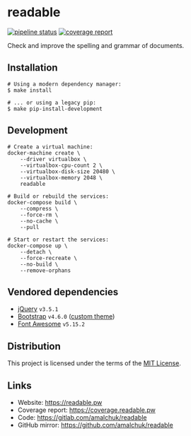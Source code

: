 readable
========
[![pipeline status][pipeline]][homepage]
[![coverage report][coverage]][homepage]

Check and improve the spelling and grammar of documents.

Installation
------------
```shell
# Using a modern dependency manager:
$ make install

# ... or using a legacy pip:
$ make pip-install-development
```

Development
-----------
```shell
# Create a virtual machine:
docker-machine create \
    --driver virtualbox \
    --virtualbox-cpu-count 2 \
    --virtualbox-disk-size 20480 \
    --virtualbox-memory 2048 \
    readable

# Build or rebuild the services:
docker-compose build \
    --compress \
    --force-rm \
    --no-cache \
    --pull

# Start or restart the services:
docker-compose up \
    --detach \
    --force-recreate \
    --no-build \
    --remove-orphans
```

Vendored dependencies
---------------------
- [jQuery][jquery_homepage] `v3.5.1`
- [Bootstrap][bootstrap_homepage] `v4.6.0` ([custom theme][minimal_homepage])
- [Font Awesome][fontawesome_homepage] `v5.15.2`

Distribution
------------
This project is licensed under the terms of the [MIT License](LICENSE).

Links
-----
- Website: <https://readable.pw>
- Coverage report: <https://coverage.readable.pw>
- Code: <https://gitlab.com/amalchuk/readable>
- GitHub mirror: <https://github.com/amalchuk/readable>

[homepage]: <https://gitlab.com/amalchuk/readable>
[pipeline]: <https://gitlab.com/amalchuk/readable/badges/master/pipeline.svg?style=flat-square>
[coverage]: <https://gitlab.com/amalchuk/readable/badges/master/coverage.svg?style=flat-square>

[jquery_homepage]: <https://jquery.com>
[bootstrap_homepage]: <https://getbootstrap.com>
[minimal_homepage]: <https://gitlab.com/amalchuk/minimal>
[fontawesome_homepage]: <https://fontawesome.com>
